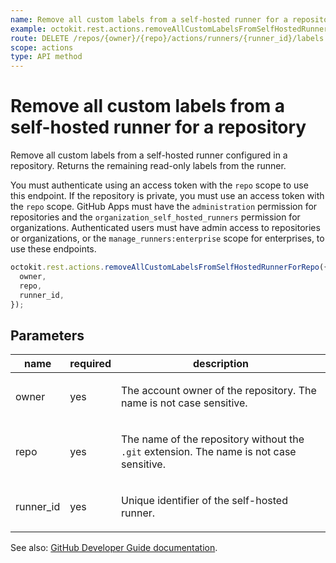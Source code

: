 ```yaml
---
name: Remove all custom labels from a self-hosted runner for a repository
example: octokit.rest.actions.removeAllCustomLabelsFromSelfHostedRunnerForRepo({ owner, repo, runner_id })
route: DELETE /repos/{owner}/{repo}/actions/runners/{runner_id}/labels
scope: actions
type: API method
---
```


# Remove all custom labels from a self-hosted runner for a repository

Remove all custom labels from a self-hosted runner configured in a
repository. Returns the remaining read-only labels from the runner.

You must authenticate using an access token with the `repo` scope to use this endpoint.
If the repository is private, you must use an access token with the `repo` scope.
GitHub Apps must have the `administration` permission for repositories and the `organization_self_hosted_runners` permission for organizations.
Authenticated users must have admin access to repositories or organizations, or the `manage_runners:enterprise` scope for enterprises, to use these endpoints.

```js
octokit.rest.actions.removeAllCustomLabelsFromSelfHostedRunnerForRepo({
  owner,
  repo,
  runner_id,
});
```

## Parameters

<table>
  <thead>
    <tr>
      <th>name</th>
      <th>required</th>
      <th>description</th>
    </tr>
  </thead>
  <tbody>
    <tr><td>owner</td><td>yes</td><td>

The account owner of the repository. The name is not case sensitive.

</td></tr>
<tr><td>repo</td><td>yes</td><td>

The name of the repository without the `.git` extension. The name is not case sensitive.

</td></tr>
<tr><td>runner_id</td><td>yes</td><td>

Unique identifier of the self-hosted runner.

</td></tr>
  </tbody>
</table>

See also: [GitHub Developer Guide documentation](https://docs.github.com/rest/actions/self-hosted-runners#remove-all-custom-labels-from-a-self-hosted-runner-for-a-repository).
